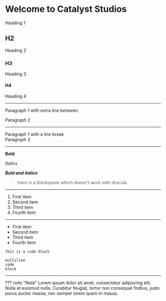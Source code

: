 # Welcome to Catalyst Studios

Heading 1

## H2

Heading 2

### H3

Heading 3

#### H4

Heading 4

---

Paragraph 1 with extra line between

Paragraph 2

---

Paragraph 1 with a line break <br>
Paragraph 2

---

**Bold**

*Italics*

***Bold and italics***

> Here is a blockquote which doesn't work with dracula

---

1. First item
2. Second item
3. Third item
4. Fourth item

---

- First item
- Second item
- Third item
- Fourth item

`this is a code block`

```
multiline 
code 
block
```

---

??? note "Note"
    Lorem ipsum dolor sit amet, consectetur adipiscing elit. Nulla et euismod
    nulla. Curabitur feugiat, tortor non consequat finibus, justo purus auctor
    massa, nec semper lorem quam in massa.


